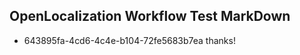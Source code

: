 ## OpenLocalization Workflow Test MarkDown
* 643895fa-4cd6-4c4e-b104-72fe5683b7ea thanks!

<!--HONumber=Aug16_HO3-->


